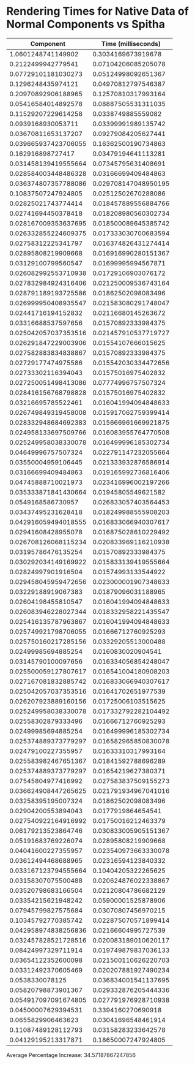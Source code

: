 # Rendering Times for Native Data of Normal Components vs Spitha
| Component | Time (milliseconds) |
|-----------|---------------------|
| 1.0601248741149902 | 0.3034169673919678 |
| 0.2122499942779541 | 0.07104206085205078 |
| 0.07729101181030273 | 0.05124998092651367 |
| 0.1296248435974121 | 0.04970812797546387 |
| 0.20970892906188965 | 0.12570810317993164 |
| 0.05416584014892578 | 0.08887505531311035 |
| 0.11529207229614258 | 0.0338749885559082 |
| 0.0939168930053711 | 0.03399991989135742 |
| 0.03670811653137207 | 0.09279084205627441 |
| 0.039665937423706055 | 0.16362500190734863 |
| 0.162916898727417 | 0.03479194641113281 |
| 0.031458139419555664 | 0.07345795631408691 |
| 0.028584003448486328 | 0.03166699409484863 |
| 0.036374807357788086 | 0.029708147048950195 |
| 0.10837507247924805 | 0.02512502670288086 |
| 0.02825021743774414 | 0.018457889556884766 |
| 0.02741694450378418 | 0.018208980560302734 |
| 0.028167009353637695 | 0.018500089645385742 |
| 0.026332855224609375 | 0.017333030700683594 |
| 0.02758312225341797 | 0.016374826431274414 |
| 0.02895808219909668 | 0.016916990280151367 |
| 0.03129100799560547 | 0.01699995994567871 |
| 0.026082992553710938 | 0.01729106903076172 |
| 0.027832984924316406 | 0.021250009536743164 |
| 0.028791189193725586 | 0.01862502098083496 |
| 0.026999950408935547 | 0.021583080291748047 |
| 0.02441716194152832 | 0.02116680145263672 |
| 0.03316688537597656 | 0.01570892333984375 |
| 0.025042057037353516 | 0.021457910537719727 |
| 0.026291847229003906 | 0.01554107666015625 |
| 0.027582883834838867 | 0.01570892333984375 |
| 0.02729177474975586 | 0.015542030334472656 |
| 0.02733302116394043 | 0.01575016975402832 |
| 0.027250051498413086 | 0.07774996757507324 |
| 0.028416156768798828 | 0.01575016975402832 |
| 0.03216695785522461 | 0.016041994094848633 |
| 0.026749849319458008 | 0.015917062759399414 |
| 0.028332948684692383 | 0.015666961669921875 |
| 0.024958133697509766 | 0.016083955764770508 |
| 0.025249958038330078 | 0.016499996185302734 |
| 0.04649996757507324 | 0.022791147232055664 |
| 0.03550004959106445 | 0.021333932876586914 |
| 0.03166699409484863 | 0.019165992736816406 |
| 0.04745888710021973 | 0.023416996002197266 |
| 0.035333871841430664 | 0.01945805549621582 |
| 0.0549168586730957 | 0.026833057403564453 |
| 0.03437495231628418 | 0.018249988555908203 |
| 0.042916059494018555 | 0.016833066940307617 |
| 0.02941608428955078 | 0.016875028610229492 |
| 0.026708126068115234 | 0.020833969116210938 |
| 0.03195786476135254 | 0.01570892333984375 |
| 0.030292034149169922 | 0.015833139419555664 |
| 0.02824997901916504 | 0.01574993133544922 |
| 0.029458045959472656 | 0.023000001907348633 |
| 0.03229188919067383 | 0.01879096031188965 |
| 0.02604198455810547 | 0.016041994094848633 |
| 0.026083946228027344 | 0.018332958221435547 |
| 0.025416135787963867 | 0.016041994094848633 |
| 0.025749921798706055 | 0.01666712760925293 |
| 0.025750160217285156 | 0.03329205513000488 |
| 0.02499985694885254 | 0.0160830020904541 |
| 0.03145790100097656 | 0.016334056854248047 |
| 0.025500059127807617 | 0.016541004180908203 |
| 0.027167081832885742 | 0.016833066940307617 |
| 0.025042057037353516 | 0.01641702651977539 |
| 0.026207923889160156 | 0.01725006103515625 |
| 0.025249958038330078 | 0.017332792282104492 |
| 0.02558302879333496 | 0.01666712760925293 |
| 0.02499985694885254 | 0.016499996185302734 |
| 0.025374889373779297 | 0.016582965850830078 |
| 0.02479100227355957 | 0.01633310317993164 |
| 0.025583982467651367 | 0.01841592788696289 |
| 0.025374889373779297 | 0.01654219627380371 |
| 0.07545804977416992 | 0.027583837509155273 |
| 0.036624908447265625 | 0.021791934967041016 |
| 0.03258395195007324 | 0.01862502098083496 |
| 0.02904200553894043 | 0.0177919864654541 |
| 0.027540922164916992 | 0.01750016212463379 |
| 0.06179213523864746 | 0.030833005905151367 |
| 0.05191683769226074 | 0.02895808219909668 |
| 0.04041600227355957 | 0.023540973663330078 |
| 0.03612494468688965 | 0.02316594123840332 |
| 0.033167123794555664 | 0.10404205322265625 |
| 0.03158307075500488 | 0.020624876022338867 |
| 0.03520798683166504 | 0.02120804786682129 |
| 0.03354215621948242 | 0.05900001525878906 |
| 0.07945799827575684 | 0.03070807456970215 |
| 0.10345792770385742 | 0.022875070571899414 |
| 0.042958974838256836 | 0.02166604995727539 |
| 0.032457828521728516 | 0.020083189010620117 |
| 0.08424997329711914 | 0.019749879837036133 |
| 0.03654122352600098 | 0.021500110626220703 |
| 0.03312492370605469 | 0.020207881927490234 |
| 0.0538330078125 | 0.036834001541137695 |
| 0.05820798873901367 | 0.029332876205444336 |
| 0.054917097091674805 | 0.027791976928710938 |
| 0.04500007629394531 | 0.3394160270690918 |
| 0.0655829906463623 | 0.03041696548461914 |
| 0.11087489128112793 | 0.03158283233642578 |
| 0.04129195213317871 | 0.18650007247924805 |
Average Percentage Increase: 34.57187867247856